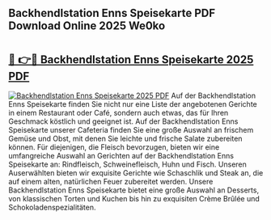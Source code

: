 ## Backhendlstation Enns Speisekarte PDF Download Online 2025 We0ko

# <h2><a href="http://gc7gbo4.nevu.top/?p=Backhendlstation+Enns+Speisekarte">🔗 👉🔴 Backhendlstation Enns Speisekarte 2025 PDF</a></h2>

[![Backhendlstation Enns Speisekarte 2025 PDF](https://i.imgur.com/dBaPXMq.png)](http://gc7gbo4.nevu.top/?p=Backhendlstation+Enns+Speisekarte)
Auf der Backhendlstation Enns Speisekarte finden Sie nicht nur eine Liste der angebotenen Gerichte in einem Restaurant oder Café, sondern auch etwas, das für Ihren Geschmack köstlich und geeignet ist. Auf der Backhendlstation Enns Speisekarte unserer Cafeteria finden Sie eine große Auswahl an frischem Gemüse und Obst, mit denen Sie leichte und frische Salate zubereiten können. Für diejenigen, die Fleisch bevorzugen, bieten wir eine umfangreiche Auswahl an Gerichten auf der Backhendlstation Enns Speisekarte an: Rindfleisch, Schweinefleisch, Huhn und Fisch. Unseren Auserwählten bieten wir exquisite Gerichte wie Schaschlik und Steak an, die auf einem alten, natürlichen Feuer zubereitet werden. Unsere Backhendlstation Enns Speisekarte bietet eine große Auswahl an Desserts, von klassischen Torten und Kuchen bis hin zu exquisiten Crème Brûlée und Schokoladenspezialitäten.
